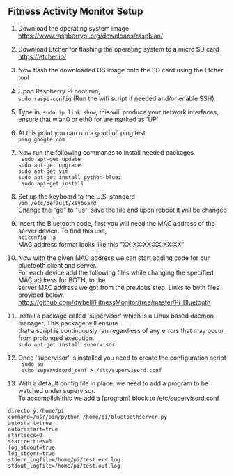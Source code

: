 <h2>Fitness Activity Monitor Setup</h2>

1) Download the operating system image  
https://www.raspberrypi.org/downloads/raspbian/  

2) Download Etcher for flashing the operating system to a micro SD card  
https://etcher.io/  

3) Now flash the downloaded OS image onto the SD card using the Etcher tool  

4) Upon Raspberry Pi boot run,  
<code>sudo raspi-config</code> (Run the wifi script If needed and/or enable SSH)

5) Type in, <code>sudo ip link show</code>, this will produce your network interfaces,  
ensure that wlan0 or eth0 for are marked as 'UP'  

6) At this point you can run a good ol' ping test  
<code>ping google.com</code>  

7) Now run the following commands to install needed packages  
<code> sudo apt-get update</code>  
<code>sudo apt-get upgrade</code>  
<code>sudo apt-get vim  </code>  
<code>sudo apt-get install python-bluez</code>  
<code> sudo apt-get install</code>  

8) Set up the keyboard to the U.S. standard  
<code>vim /etc/default/keyboard</code>  
Change the "gb" to "us", save the file and upon reboot it will be changed  

9) Insert the Bluetooth code, first you will need the MAC address of the server device. To find this use,  
<code>hciconfig -a</code>  
MAC address format looks like this "XX:XX:XX:XX:XX:XX" 

10) Now with the given MAC address we can start adding code for our bluetooth client and server.  
For each device add the following files while changing the specified MAC address for BOTH, to the  
server MAC address we got from the previous step. Links to both files provided below.  
https://github.com/dwbell/FitnessMonitor/tree/master/Pi_Bluetooth

11) Install a package called 'supervisor' which is a Linux based daemon manager. This package will ensure  
that a script is continuously ran regardless of any errors that may occur from prolonged execution.  
<code>sudo apt-get install supervisor</code>  

12) Once 'supervisor' is installed you need to create the configuration script  
<code> sudo su </code>  
<code> echo supervisord_conf > /etc/supervisord.conf</code>  

13) With a default config file in place, we need to add a program to be watched under supervisor.  
To accomplish this we add a [program] block to /etc/supervisord.conf  

```[program:bluetooth]
directory:/home/pi
command=/usr/bin/python /home/pi/bluetoothserver.py
autostart=true
autorestart=true
startsecs=0
startretries=3
log_stdout=true
log_stderr=true
stderr_logfile=/home/pi/test.err.log
stdout_logfile=/home/pi/test.out.log
```
